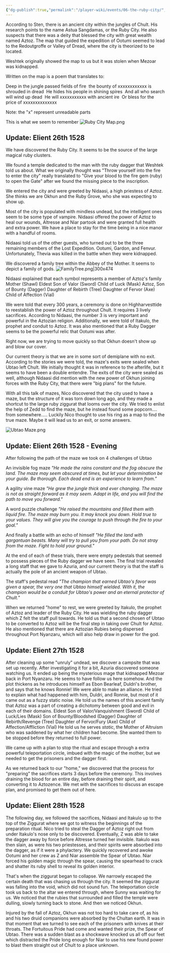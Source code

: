 ```yaml
---
{"dg-publish":true,"permalink":"/player-wiki/events/06-the-ruby-city/","noteIcon":""}
---
```



According to Sten, there is an ancient city within the jungles of Chult. His research points to the name Astua Sangdamas, or the Ruby City. He also suspects that there was a deity that blessed the city with great wealth named Aztoz. The map that guided the expedition of Ootumi seemed to lead to the Redoutgroffe or Valley of Dread, where the city is theorized to be located.

Weshtek originally showed the map to us but it was stolen when Mezoar was kidnapped.

Written on the map is a poem that translates to:

Deep in the jungle passed fields of fire 
the bounty of xxxxxxxxxxxx is shrouded in dread 
He hides his people in shining spires 
And all who search will wind up dead 
He will xxxxxxxxxxx with ancient ire 
Or bless for the price of xxxxxxxxxxxxxx 

Note: the "x" represent unreadable parts

This is what we seem to remember
![Ruby City Map.png](/img/user/Maps/Ruby%20City%20Map.png)

## Update: Elient 26th 1528
We have discovered the Ruby City. It seems to be the source of the large magical ruby clusters. 

We found a temple dedicated to the man with the ruby dagger that Weshtek told us about. What we originally thought was "Throw yourself into the fire to enter the city" really translated to "Give your blood to the fire gem (ruby) to open the Gate" after we found the missing piece to the inscription.

We entered the city and were greeted by Nidaasi, a high priestess of Aztoz. She thinks we are Okhun and the Ruby Grove, who she was expecting to show up.

Most of the city is populated with mindless undead, but the intelligent ones seem to be some type of vampire. Nidaasi offered the power of Aztoz to heal our wounds, Altresse and Niar partook and were granted full health and extra power. We have a place to stay for the time being in a nice manor with a handful of rooms. 

Nidaasi told us of the other guests, who turned out to be the three remaining members of the Lost Expedition. Ootumi, Gardon, and Fenvur. Unfortunately, Thevia was killed in the battle when they were kidnapped.

We discovered a family tree within the Abbey of the Mother. It seems to depict a family of gods.
![FamilyTree.png|300x474](/img/user/z_Assets/Pasted%20Images/FamilyTree.png)

Nidaasi explained that each symbol represents a member of Aztoz's family
	Mother (Shawl)
	Eldest Son of Valor (Sword)
	Child of Luck (Mask)
	Aztoz, Son of Bounty (Dagger)
	Daughter of Rebirth (Tree)
	Daughter of Fervor (Axe)
	Child of Affection (Vial)

We were told that every 300 years, a ceremony is done on Highharvesttide to reestablish the power of Aztoz throughout Chult. It requires 3 lively sacrifices. According to Nidaasi, the number 3 is very important and powerful in the Aztozian religion. Additionally, we were told of Itakulo, the prophet and conduit to Aztoz. It was also mentioned that a Ruby Dagger seems to be the powerful relic that Ootumi was after. 

Right now, we are trying to move quickly so that Okhun doesn't show up and blow our cover.

Our current theory is that we are in some sort of demiplane with no exit. According to the stories we were told, the maze's exits were sealed when Ubtao left Chult. We initially thought it was in reference to the afterlife, but it seems to have been a double entendre. The exits of the city were sealed as well, although Nidaasi did mention with the new power of Okhun joining forces with the Ruby City, that there were "big plans" for the future.

With all this talk of mazes, Nico discovered that the city used to have a maze, but the structure of it was torn down long ago, and they made a shortcut to the large ruby ziggurat that looms over the city. We tried to enlist the help of Zedd to find the maze, but he instead found some popcorn.... from somewhere..... Luckily Nico thought to use his ring as a map to find the true maze. Maybe it will lead us to an exit, or some answers.

![Ubtao Maze.png](/img/user/z_Assets/Pasted%20Images/Ubtao%20Maze.png)

## Update: Elient 26th 1528 - Evening

After following the path of the maze we took on 4 challenges of Ubtao

An invisible fog maze 
*"He made the rains constant and the fog obscure the land. The maze may seem obscured at times, but let your determination be your guide. Be thorough. Each dead end is an experience to learn from."*

A agility vine maze
*"He grew the jungle thick and ever changing. The maze is not as straight forward as it may seem. Adapt in life, and you will find the path to move you forward."*

A word puzzle challenge 
*"He raised the mountains and filled them with liquid fire. The maze may burn you. It may knock you down. Hold true to your values. They will give you the courage to push through the fire to your goal."*

And finally a battle with an echo of himself
*"He filled the land with gargantuan beasts. Many will try to pull you from your path. Do not stray from the maze. Fight to hold your ground."*

At the end of each of these trials, there were empty pedestals that seemed to possess pieces of the Ruby dagger we have seen. The final trial revealed a long staff that we gave to Azuria, and our current theory is that the staff is actually the pole of an ancient weapon of Ubtao.

The staff's pedestal read *"The champion that earned Ubtao's favor was given a spear, the very one that Ubtao himself wielded. With it, the champion would be a conduit for Ubtao's power and an eternal protector of Chult.*"

When we returned "home" to rest, we were greeted by Itakulo, the prophet of Aztoz and leader of the Ruby City. He was wielding the ruby dagger which Z felt the staff pull towards. He told us that a second chosen of Ubtao to be converted to Aztoz will be the final step in taking over Chult for Aztoz. He also mentioned that there are Aztozian Rubies being dispersed throughout Port Nyanzaru, which will also help draw in power for the god.

## Update: Elient 27th 1528

After cleaning up some "unruly" undead, we discover a campsite that was set up recently. After investigating it for a bit, Azuria discovered someone watching us. It ended up being the mysterious mage that kidnapped Mezoar back in Port Nyanzaru. He seems to have follow us here somehow. And the plot thickens as he introduces himself as Ebon Bearleaf, Duldri's brother, and says that he knows Ronnie! We were able to make an alliance. He tried to explain what had happened with him, Duldri, and Ronnie, but most of it came out as a fuzzy static noise. He told us the names of this ancient family that Aztoz was a part of creating a dichotomy between good and evil in each of their domains.
	Eldest Son of Valor/Vanquishment (Sword) 
	Child of Luck/Lies (Mask) 
	Son of Bounty/Bloodshed (Dagger) 
	Daughter of Rebirth/Revenge (Tree)
	Daughter of Fervor/Fury (Axe) 
	Child of Affection/Affliction (Vial)
He told us he serves *static*, the Mother of Altruism who was saddened by what her children had become. She wanted them to be stopped before they returned to full power.

We came up with a plan to stop the ritual and escape through a extra powerful teleportation circle, imbued with the magic of the mother, but we needed to get the prisoners and the dagger first.

As we returned back to our "home," we discovered that the process for "preparing" the sacrifices starts 3 days before the ceremony. This involves draining the blood for an entire day, before draining their spirit, and converting it to Aztozence. We met with the sacrifices to discuss an escape plan, and promised to get them out of here.

## Update: Elient 28th 1528

The following day, we followed the sacrifices, Nidaasi and Itakulo up to the top of the Ziggurat where we got to witness the beginnings of the preparation ritual. Nico tried to steal the Dagger of Aztoz right out from under Itakulo's nose only to be discovered. Eventually, Z was able to take the dagger away by force before Altresse turned her invisible. Itakulo was then slain, as were his two priestesses, and their spirits were absorbed into the dagger, as if it were a phylactery. We quickly recovered and awoke Ootumi and her crew as Z and Niar assemble the Spear of Ubtao. Niar forced his golden magic through the spear, causing the spearhead to crack and shatter its ruby shell to reveal its golden interior.

That's when the ziggurat began to collapse. We narrowly escaped the certain death that was chasing us through the city. It seemed the ziggurat was falling into the void, which did not sound fun. The teleportation circle took us back to the altar we entered through, where Sunny was waiting for us. We noticed that the rubies that surrounded and filled the temple were dulling, slowly turning back to stone. And then we noticed Okhun.

Injured by the fall of Aztoz, Okhun was not too hard to take care of, as his and his two druid companions were absorbed by the Chultan earth. It was in that moment that we turned to see each of the prisoners with knives at their throats. The Fortuitous Pride had come and wanted their prize, the Spear of Ubtao. There was a sudden blast as a shockwave knocked us all off our feet which distracted the Pride long enough for Niar to use his new found power to blast them straight out of Chult to a place unknown.